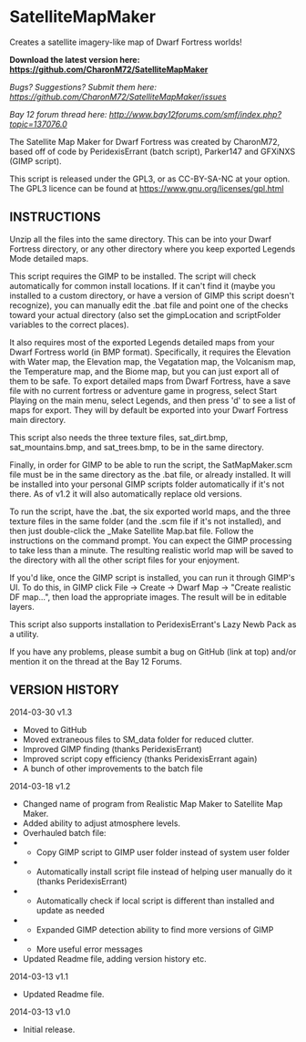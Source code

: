 SatelliteMapMaker
=================

Creates a satellite imagery-like map of Dwarf Fortress worlds!

**Download the latest version here: https://github.com/CharonM72/SatelliteMapMaker**

*Bugs? Suggestions? Submit them here: https://github.com/CharonM72/SatelliteMapMaker/issues*

*Bay 12 forum thread here: http://www.bay12forums.com/smf/index.php?topic=137076.0*

The Satellite Map Maker for Dwarf Fortress was created by CharonM72, based off of code by PeridexisErrant (batch script), Parker147 and GFXiNXS (GIMP script).

This script is released under the GPL3, or as CC-BY-SA-NC at your option.  The GPL3 licence can be found at https://www.gnu.org/licenses/gpl.html


INSTRUCTIONS
--------------


Unzip all the files into the same directory. This can be into your Dwarf Fortress directory, or any other directory where you keep exported Legends Mode detailed maps.

This script requires the GIMP to be installed. The script will check automatically for common install locations. If it can't find it (maybe you installed to a custom directory, or have a version of GIMP this script doesn't recognize), you can manually edit the .bat file and point one of the checks toward your actual directory (also set the gimpLocation and scriptFolder variables to the correct places).

It also requires most of the exported Legends detailed maps from your Dwarf Fortress world (in BMP format). Specifically, it requires the Elevation with Water map, the Elevation map, the Vegatation map, the Volcanism map, the Temperature map, and the Biome map, but you can just export all of them to be safe.
To export detailed maps from Dwarf Fortress, have a save file with no current fortress or adventure game in progress, select Start Playing on the main menu, select Legends, and then press 'd' to see a list of maps for export. They will by default be exported into your Dwarf Fortress main directory.

This script also needs the three texture files, sat_dirt.bmp, sat_mountains.bmp, and sat_trees.bmp, to be in the same directory.

Finally, in order for GIMP to be able to run the script, the SatMapMaker.scm file must be in the same directory as the .bat file, or already installed. It will be installed into your personal GIMP scripts folder automatically if it's not there. As of v1.2 it will also automatically replace old versions.

To run the script, have the .bat, the six exported world maps, and the three texture files in the same folder (and the .scm file if it's not installed), and then just double-click the _Make Satellite Map.bat file. Follow the instructions on the command prompt. You can expect the GIMP processing to take less than a minute.
The resulting realistic world map will be saved to the directory with all the other script files for your enjoyment.

If you'd like, once the GIMP script is installed, you can run it through GIMP's UI. To do this, in GIMP click File -> Create -> Dwarf Map -> "Create realistic DF map...", then load the appropriate images. The result will be in editable layers.

This script also supports installation to PeridexisErrant's Lazy Newb Pack as a utility.

If you have any problems, please sumbit a bug on GitHub (link at top) and/or mention it on the thread at the Bay 12 Forums.

VERSION HISTORY
--------------

2014-03-30 v1.3
- Moved to GitHub
- Moved extraneous files to SM_data folder for reduced clutter.
- Improved GIMP finding (thanks PeridexisErrant)
- Improved script copy efficiency (thanks PeridexisErrant again)
- A bunch of other improvements to the batch file

2014-03-18 v1.2
- Changed name of program from Realistic Map Maker to Satellite Map Maker.
- Added ability to adjust atmosphere levels.
- Overhauled batch file:
- - Copy GIMP script to GIMP user folder instead of system user folder
- - Automatically install script file instead of helping user manually do it (thanks PeridexisErrant)
- - Automatically check if local script is different than installed and update as needed
- - Expanded GIMP detection ability to find more versions of GIMP
- - More useful error messages
- Updated Readme file, adding version history etc.

2014-03-13 v1.1
- Updated Readme file.

2014-03-13 v1.0
- Initial release.
